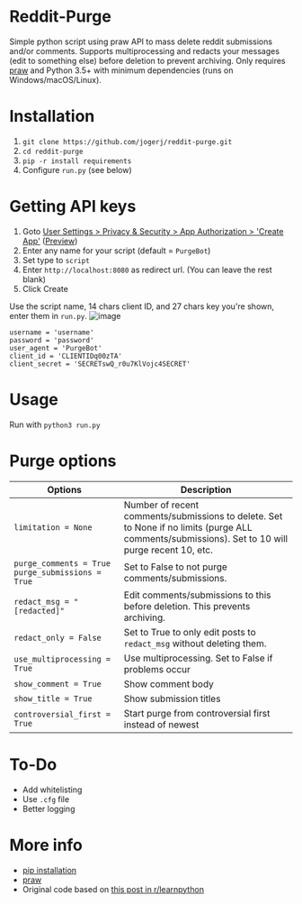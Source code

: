 # Reddit-Purge
Simple python script using praw API to mass delete reddit submissions and/or comments. Supports multiprocessing and redacts your messages (edit to something else) before deletion to prevent archiving. Only requires [praw](https://praw.readthedocs.io/en/latest/) and Python 3.5+ with minimum dependencies (runs on Windows/macOS/Linux).

# Installation

1. `git clone https://github.com/jogerj/reddit-purge.git`
2. `cd reddit-purge`
3. `pip -r install requirements`
4. Configure `run.py` (see below)

# Getting API keys

1. Goto [User Settings > Privacy & Security > App Authorization > 'Create App'](https://old.reddit.com/prefs/apps/) ([Preview](https://user-images.githubusercontent.com/30559735/85273407-da069e80-b47d-11ea-93ba-02fe69e2016f.png))
2. Enter any name for your script (default = `PurgeBot`)
3. Set type to `script`
4. Enter `http://localhost:8080` as redirect url. (You can leave the rest blank)
5. Click Create

Use the script name, 14 chars client ID, and 27 chars key you're shown, enter them in `run.py`.
![image](https://user-images.githubusercontent.com/30559735/85273897-7df04a00-b47e-11ea-8b35-0e827d3d0cec.png)
```
username = 'username'
password = 'password'
user_agent = 'PurgeBot'
client_id = 'CLIENTIDq00zTA'
client_secret = 'SECRETswQ_r0u7KlVojc4SECRET'
```

# Usage
Run with `python3 run.py`

# Purge options
| Options                                             | Description                                                                                                                                      |
|-----------------------------------------------------|--------------------------------------------------------------------------------------------------------------------------------------------------|
| `limitation = None`                                 | Number of recent comments/submissions to delete. Set to None if no limits (purge ALL comments/submissions). Set to 10 will purge recent 10, etc. |
| `purge_comments = True`  `purge_submissions = True` | Set to False to not purge comments/submissions.                                                                                                  |
| `redact_msg = "[redacted]"`                         | Edit comments/submissions to this before deletion. This prevents archiving.                                                                      |
| `redact_only = False`                               | Set to True to only edit posts to `redact_msg` without deleting them.                                                                            |
| `use_multiprocessing = True`                        | Use multiprocessing. Set to False if problems occur                                                                                              |
| `show_comment = True`                               | Show comment body                                                                                                                                |
| `show_title = True`                                 | Show submission titles                                                                                                                           |
| `controversial_first = True`                        | Start purge from controversial first instead of newest                                                                                           |
# To-Do
* Add whitelisting
* Use `.cfg` file
* Better logging

# More info
* [pip installation](https://pip.pypa.io/en/stable/installing/)
* [praw](https://praw.readthedocs.io/en/latest/)
* Original code based on [this post in r/learnpython](https://www.reddit.com/r/learnpython/comments/aoq9yj/reddit_script_to_delete_all_comments_and/)
